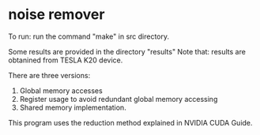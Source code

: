 # noise remover


To run: run the command "make" in src directory.

Some results are provided in the directory "results"
Note that: results are obtanined from TESLA K20 device.

There are three versions:

1. Global memory accesses
2. Register usage to avoid redundant global memory accessing
3. Shared memory implementation.

This program uses the reduction method explained in NVIDIA CUDA Guide. 
